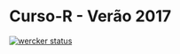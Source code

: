 Curso-R - Verão 2017
=========================================

[![wercker status](https://app.wercker.com/status/d5469f29c37c616276d7a47bc01b145e/s/master "wercker status")](https://app.wercker.com/project/byKey/d5469f29c37c616276d7a47bc01b145e)